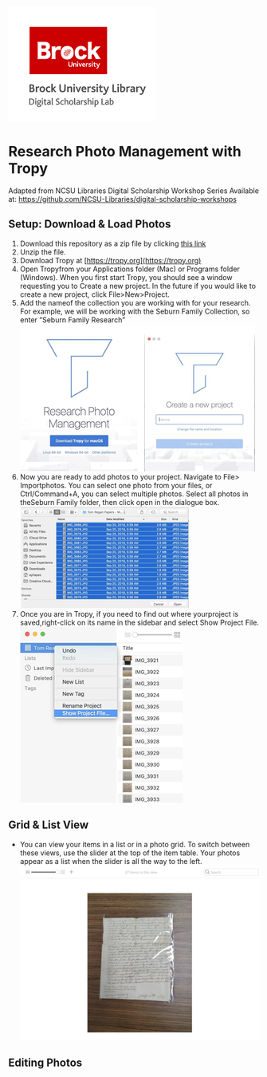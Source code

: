 ![DSL Logo][dsllogo]


# Research Photo Management with Tropy 
Adapted from NCSU Libraries Digital Scholarship Workshop Series Available at: https://github.com/NCSU-Libraries/digital-scholarship-workshops

## Setup: Download & Load Photos 

1. Download this repository as a zip file by clicking [this link](https://github.com/BrockDSL/Tropy-Tutorial/archive/master.zip)
2. Unzip the file.
3. Download Tropy at [https://tropy.org](https://tropy.org)
4. Open Tropyfrom your Applications folder (Mac) or Programs folder (Windows). When you first start Tropy, you should see a window requesting you to Create a new project. In the future if you would like to create a new project, click File>New>Project.
5. Add the nameof the collection you are working with for your research. For example, we will be working with the Seburn Family Collection, so enter “Seburn Family Research”
![Image of new project screen][tutimg1]
6. Now you are ready to add photos to your project. Navigate to File> Importphotos. You can select one photo from your files, or Ctrl/Command+A, you can select multiple photos. Select all photos in theSeburn Family folder, then click open in the dialogue box.
![Image of multiple images being selected][tutimg2]
7. Once you are in Tropy, if you need to find out where yourproject is saved,right-click on its name in the sidebar and select Show Project File.
![Image of how to get to projects file][tutimg3]


## Grid & List View

- You can view your items in a list or in a photo grid. To switch between these views, use the slider at the top of the item table. Your photos appear as a list when the slider is all the way to the left.  
![Images made bigger using slider][tutimg4]

## Editing Photos



<!--- Please use reference style images so that it is easier to update pictures later --->

[dsllogo]: dsl_logo.png
[tutimg1]: Tutorial-Images/tutorial_img_1.png
[tutimg2]: Tutorial-Images/tutorial_img_2.png
[tutimg3]: Tutorial-Images/tutorial_img_3.png
[tutimg4]: Tutorial-Images/tutorial_img_4.png
[tutimg5]: Tutorial-Images/tutorial_img_5.png
[tutimg6]: Tutorial-Images/tutorial_img_6.png
[tutimg7]: Tutorial-Images/tutorial_img_7.png
[tutimg8]: Tutorial-Images/tutorial_img_8.png

